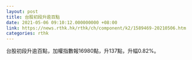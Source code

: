 ```yaml
---
layout: post
title: 台股初段升逾百點
date: 2021-05-06 09:10:12.000000000 +08:00
link: https://news.rthk.hk/rthk/ch/component/k2/1589469-20210506.htm
categories: rthk
---
```


台股初段升逾百點，加權指數報16980點，升137點，升幅0.82%。
